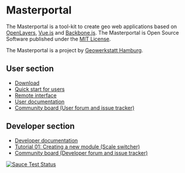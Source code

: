 # Masterportal

The Masterportal is a tool-kit to create geo web applications based on [OpenLayers](https://openlayers.org), [Vue.js](https://vuejs.org/) and [Backbone.js](https://backbonejs.org). The Masterportal is Open Source Software published under the [MIT License](https://bitbucket.org/geowerkstatt-hamburg/masterportal/src/dev/License.txt).

The Masterportal is a project by [Geowerkstatt Hamburg](https://www.hamburg.de/geowerkstatt/).

## User section

* [Download](https://bitbucket.org/geowerkstatt-hamburg/masterportal/downloads/)
* [Quick start for users](https://htmlpreview.github.io/?https://bitbucket.org/geowerkstatt-hamburg/masterportal/raw/1b35328c72325e0ab1490f533c2873b446524c43/docHtml/setup.html)
* [Remote interface](https://htmlpreview.github.io/?https://bitbucket.org/geowerkstatt-hamburg/masterportal/raw/1b35328c72325e0ab1490f533c2873b446524c43/docHtml/remoteInterface.html)
* [User documentation](https://htmlpreview.github.io/?https://bitbucket.org/geowerkstatt-hamburg/masterportal/raw/1b35328c72325e0ab1490f533c2873b446524c43/docHtml/doc.html)
* [Community board (User forum and issue tracker)](https://trello.com/c/qajdXkMa/110-willkommen)

## Developer section

* [Developer documentation](https://htmlpreview.github.io/?https://bitbucket.org/geowerkstatt-hamburg/masterportal/raw/1b35328c72325e0ab1490f533c2873b446524c43/docHtml/devdoc.html)
* [Tutorial 01: Creating a new module (Scale switcher)](https://htmlpreview.github.io/?https://bitbucket.org/geowerkstatt-hamburg/masterportal/raw/1b35328c72325e0ab1490f533c2873b446524c43/docHtml/vueTutorial.html)
* [Community board (Developer forum and issue tracker)](https://trello.com/c/qajdXkMa/110-willkommen)

[![Sauce Test Status](https://app.eu-central-1.saucelabs.com/buildstatus/geodatenanwendungen_gv.hamburg.de)](https://app.eu-central-1.saucelabs.com/builds/dfd7abc54af1493091fbeef1b6b48ca6)
